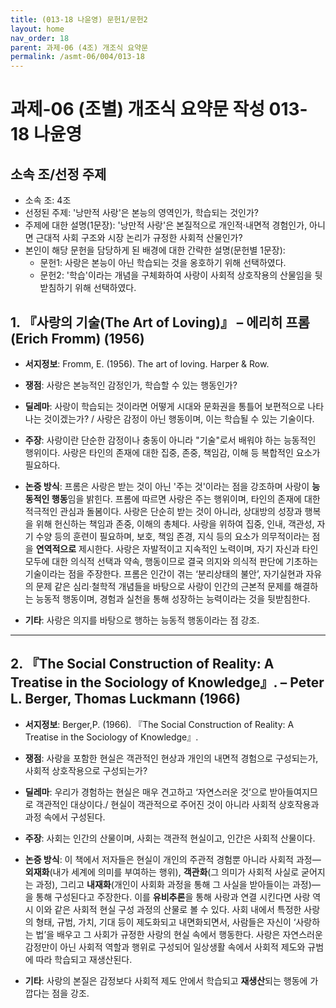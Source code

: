 ```yaml
---
title: (013-18 나윤영) 문헌1/문헌2
layout: home
nav_order: 18
parent: 과제-06 (4조) 개조식 요약문
permalink: /asmt-06/004/013-18
---
```


# 과제-06 (조별) 개조식 요약문 작성 013-18 나윤영

## 소속 조/선정 주제

- 소속 조: 4조
- 선정된 주제: '낭만적 사랑'은 본능의 영역인가, 학습되는 것인가?
- 주제에 대한 설명(1문장): '낭만적 사랑'은 본질적으로 개인적·내면적 경험인가, 아니면 근대적 사회 구조와 시장 논리가 규정한 사회적 산물인가?
- 본인이 해당 문헌을 담당하게 된 배경에 대한 간략한 설명(문헌별 1문장):  
  - 문헌1: 사랑은 본능이 아닌 학습되는 것을 옹호하기 위해 선택하였다.
  - 문헌2: '학습'이라는 개념을 구체화하여 사랑이 사회적 상호작용의 산물임을 뒷받침하기 위해 선택하였다.

## 1. 『사랑의 기술(The Art of Loving)』 – 에리히 프롬(Erich Fromm) (1956)

- **서지정보**: Fromm, E. (1956). The art of loving. Harper & Row.
- **쟁점**: 사랑은 본능적인 감정인가, 학습할 수 있는 행동인가? 
- **딜레마**: 사랑이 학습되는 것이라면 어떻게 시대와 문화권을 통틀어 보편적으로 나타나는 것이겠는가? / 사랑은 감정이 아닌 행동이며, 이는 학습될 수 있는 기술이다.
- **주장**: 사랑이란 단순한 감정이나 충동이 아니라 "기술"로서 배워야 하는 능동적인 행위이다. 사랑은 타인의 존재에 대한 집중, 존중, 책임감, 이해 등 복합적인 요소가 필요하다.  
- **논증 방식**: 프롬은 사랑은 받는 것이 아닌 '주는 것'이라는 점을 강조하며 사랑이 **능동적인 행동**임을 밝힌다. 프롬에 따르면 사랑은 주는 행위이며, 타인의 존재에 대한 적극적인 관심과 돌봄이다. 사랑은 단순히 받는 것이 아니라, 상대방의 성장과 행복을 위해 헌신하는 책임과 존중, 이해의 총체다. 사랑을 위하여 집중, 인내, 객관성, 자기 수양 등의 훈련이 필요하며, 보호, 책임 존경, 지식 등의 요소가 의무적이라는 점을 **연역적으로** 제시한다. 사랑은 자발적이고 지속적인 노력이며, 자기 자신과 타인 모두에 대한 의식적 선택과 약속, 행동이므로 결국 의지와 의식적 판단에 기초하는 기술이라는 점을 주장한다. 프롬은 인간이 겪는 ‘분리상태의 불안’, 자기실현과 자유의 문제 같은 심리·철학적 개념들을 바탕으로 사랑이 인간의 근본적 문제를 해결하는 능동적 행동이며, 경험과 실천을 통해 성장하는 능력이라는 것을 뒷받침한다.

- **기타**: 사랑은 의지를 바탕으로 행하는 능동적 행동이라는 점 강조.

---

## 2. 『The Social Construction of Reality: A Treatise in the Sociology of Knowledge』. – Peter L. Berger, Thomas Luckmann (1966)

- **서지정보**: Berger,P. (1966). 『The Social Construction of Reality: A Treatise in the Sociology of Knowledge』.
- **쟁점**: 사랑을 포함한 현실은 객관적인 현상과 개인의 내면적 경험으로 구성되는가, 사회적 상호작용으로 구성되는가?  
- **딜레마**: 우리가 경험하는 현실은 매우 견고하고 ‘자연스러운 것’으로 받아들여지므로 객관적인 대상이다./ 현실이 객관적으로 주어진 것이 아니라 사회적 상호작용과 과정 속에서 구성된다.  
- **주장**: 사회는 인간의 산물이며, 사회는 객관적 현실이고, 인간은 사회적 산물이다.  
- **논증 방식**: 이 책에서 저자들은 현실이 개인의 주관적 경험뿐 아니라 사회적 과정—**외재화**(내가 세계에 의미를 부여하는 행위), **객관화**(그 의미가 사회적 사실로 굳어지는 과정), 그리고 **내재화**(개인이 사회화 과정을 통해 그 사실을 받아들이는 과정)—을 통해 구성된다고 주장한다. 이를 **유비추론**을 통해 사랑과 연결 시킨다면 사랑 역시 이와 같은 사회적 현실 구성 과정의 산물로 볼 수 있다. 사회 내에서 특정한 사랑의 형태, 규범, 가치, 기대 등이 제도화되고 내면화되면서, 사람들은 자신이 ‘사랑하는 법’을 배우고 그 사회가 규정한 사랑의 현실 속에서 행동한다. 사랑은 자연스러운 감정만이 아닌 사회적 역할과 행위로 구성되어 일상생활 속에서 사회적 제도와 규범에 따라 학습되고 재생산된다.

- **기타**: 사랑의 본질은 감정보다 사회적 제도 안에서 학습되고 **재생산**되는 행동에 가깝다는 점을 강조.
 